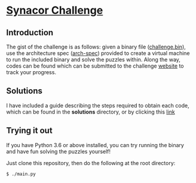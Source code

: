 # [Synacor Challenge](https://challenge.synacor.com/)

## Introduction

The gist of the challenge is as follows: given a binary file
([challenge.bin](./challenge.bin)), use the architecture spec
([arch-spec](./arch-spec)) provided to create a virtual machine to run the
included binary and solve the puzzles within. Along the way, codes can be
found which can be submitted to the challenge
[website](https://challenge.synacor.com/) to track your progress.

## Solutions

I have included a guide describing the steps required to obtain each code,
which can be found in the **solutions** directory, or by clicking
this [link](./solutions/guide.md)

## Trying it out

If you have Python 3.6 or above installed, you can try running the binary and
have fun solving the puzzles yourself!

Just clone this repository, then do the following at the root directory:
```shell
$ ./main.py
```
